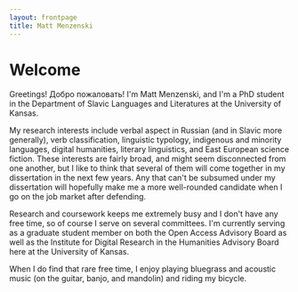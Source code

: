 ```yaml
---
layout: frontpage
title: Matt Menzenski
---
```


# Welcome

Greetings! Добро пожаловать! I'm Matt Menzenski, and I'm a PhD student in the Department of Slavic Languages and Literatures at the University of Kansas.

My research interests include verbal aspect in Russian (and in Slavic more generally), verb classification, linguistic typology, indigenous and minority languages, digital humanities, literary linguistics, and East European science fiction. These interests are fairly broad, and might seem disconnected from one another, but I like to think that several of them will come together in my dissertation in the next few years. Any that can't be subsumed under my dissertation will hopefully make me a more well-rounded candidate when I go on the job market after defending.

Research and coursework keeps me extremely busy and I don't have any free time, so of course I serve on several committees. I'm currently serving as a graduate student member on both the Open Access Advisory Board as well as the Institute for Digital Research in the Humanities Advisory Board here at the University of Kansas.

When I do find that rare free time, I enjoy playing bluegrass and acoustic music (on the guitar, banjo, and mandolin) and riding my bicycle.

